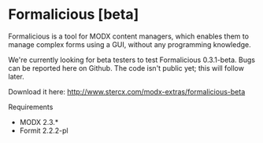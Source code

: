# Formalicious [beta]

Formalicious is a tool for MODX content managers, which enables them to manage complex forms using a GUI, without any programming knowledge.

We're currently looking for beta testers to test Formalicious 0.3.1-beta. Bugs can be reported here on Github. The code isn't public yet; this will follow later.

Download it here: http://www.stercx.com/modx-extras/formalicious-beta

Requirements
- MODX 2.3.*
- Formit 2.2.2-pl
